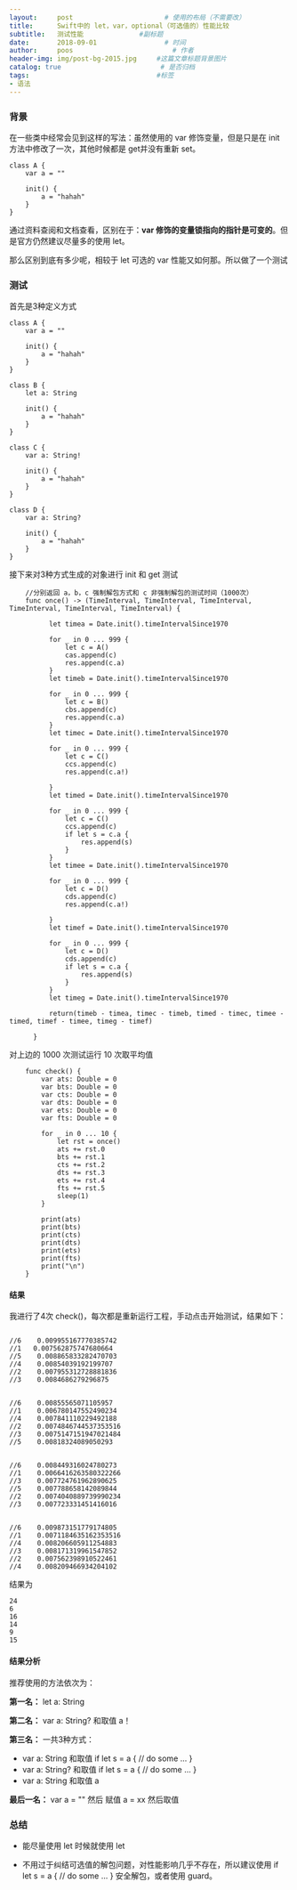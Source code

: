 ```yaml
---
layout:     post                       # 使用的布局（不需要改）
title:      Swift中的 let，var，optional（可选值的）性能比较                 # 标题
subtitle:   测试性能              #副标题
date:       2018-09-01                 # 时间
author:     poos                         # 作者
header-img: img/post-bg-2015.jpg     #这篇文章标题背景图片
catalog: true                         # 是否归档
tags:                                #标签
- 语法
---
```



### 背景

在一些类中经常会见到这样的写法：虽然使用的 var 修饰变量，但是只是在 init 方法中修改了一次，其他时候都是 get并没有重新 set。

```
class A {
    var a = ""

    init() {
        a = "hahah"
    }
}
```

通过资料查阅和文档查看，区别在于：**var 修饰的变量锁指向的指针是可变的**。但是官方仍然建议尽量多的使用 let。

那么区别到底有多少呢，相较于 let 可选的 var 性能又如何那。所以做了一个测试

### 测试

首先是3种定义方式

```
class A {
    var a = ""

    init() {
        a = "hahah"
    }
}

class B {
    let a: String

    init() {
        a = "hahah"
    }
}

class C {
    var a: String!

    init() {
        a = "hahah"
    }
}

class D {
    var a: String?

    init() {
        a = "hahah"
    }
}

```

接下来对3种方式生成的对象进行 init 和 get 测试

```
    //分别返回 a，b，c 强制解包方式和 c 非强制解包的测试时间（1000次）
    func once() -> (TimeInterval, TimeInterval, TimeInterval, TimeInterval, TimeInterval, TimeInterval) {

          let timea = Date.init().timeIntervalSince1970

          for _ in 0 ... 999 {
              let c = A()
              cas.append(c)
              res.append(c.a)
          }
          let timeb = Date.init().timeIntervalSince1970

          for _ in 0 ... 999 {
              let c = B()
              cbs.append(c)
              res.append(c.a)
          }
          let timec = Date.init().timeIntervalSince1970

          for _ in 0 ... 999 {
              let c = C()
              ccs.append(c)
              res.append(c.a!)

          }
          let timed = Date.init().timeIntervalSince1970

          for _ in 0 ... 999 {
              let c = C()
              ccs.append(c)
              if let s = c.a {
                  res.append(s)
              }
          }
          let timee = Date.init().timeIntervalSince1970

          for _ in 0 ... 999 {
              let c = D()
              cds.append(c)
              res.append(c.a!)

          }
          let timef = Date.init().timeIntervalSince1970

          for _ in 0 ... 999 {
              let c = D()
              cds.append(c)
              if let s = c.a {
                  res.append(s)
              }
          }
          let timeg = Date.init().timeIntervalSince1970

          return(timeb - timea, timec - timeb, timed - timec, timee - timed, timef - timee, timeg - timef)

      }
```

对上边的 1000 次测试运行 10 次取平均值

```
    func check() {
        var ats: Double = 0
        var bts: Double = 0
        var cts: Double = 0
        var dts: Double = 0
        var ets: Double = 0
        var fts: Double = 0

        for _ in 0 ... 10 {
            let rst = once()
            ats += rst.0
            bts += rst.1
            cts += rst.2
            dts += rst.3
            ets += rst.4
            fts += rst.5
            sleep(1)
        }

        print(ats)
        print(bts)
        print(cts)
        print(dts)
        print(ets)
        print(fts)
        print("\n")
    }
```

#### 结果

我进行了4次 check()，每次都是重新运行工程，手动点击开始测试，结果如下：

```

//6    0.009955167770385742
//1   0.007562875747680664
//5    0.008865833282470703
//4    0.00854039192199707
//2    0.007955312728881836
//3    0.0084686279296875


//6    0.00855565071105957
//1    0.006780147552490234
//4    0.007841110229492188
//2    0.0074846744537353516
//3    0.0075147151947021484
//5    0.00818324089050293


//6    0.008449316024780273
//1    0.0066416263580322266
//3    0.007724761962890625
//5    0.007788658142089844
//2    0.0074040889739990234
//3    0.007723331451416016


//6    0.009873151779174805
//1    0.0071184635162353516
//4    0.008206605911254883
//3    0.008171319961547852
//2    0.007562398910522461
//4    0.008209466934204102

```

结果为

```
24
6
16
14
9
15
```

#### 结果分析

推荐使用的方法依次为：

**第一名：** let a: String

**第二名：** var a: String? 和取值 a！

**第三名：** 一共3种方式：

- var a: String 和取值  if let s = a { // do some ... }
- var a: String? 和取值  if let s = a { // do some ... }
- var a: String 和取值  a

**最后一名：** var a = "" 然后 赋值 a = xx 然后取值

### 总结

- 能尽量使用 let 时候就使用 let

- 不用过于纠结可选值的解包问题，对性能影响几乎不存在，所以建议使用 if let s = a { // do some ... } 安全解包，或者使用 guard。
